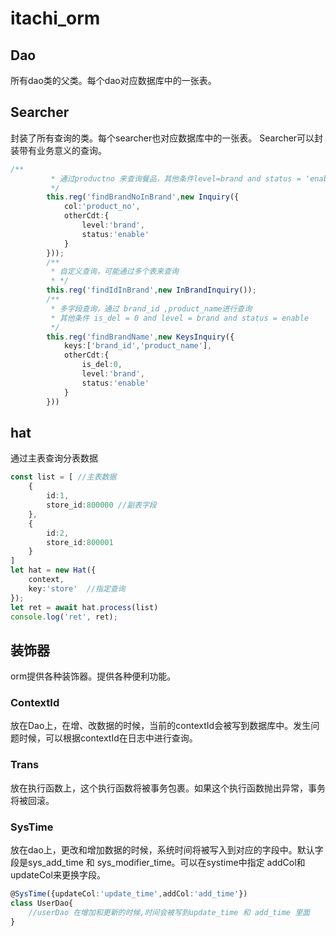 
# itachi_orm

## Dao
所有dao类的父类。每个dao对应数据库中的一张表。

## Searcher
封装了所有查询的类。每个searcher也对应数据库中的一张表。
Searcher可以封装带有业务意义的查询。
``` typescript
/**
		 * 通过productno 来查询餐品，其他条件level=brand and status = 'enable'
		 */
		this.reg('findBrandNoInBrand',new Inquiry({
			col:'product_no',
			otherCdt:{
				level:'brand',
				status:'enable'
			}
		}));
		/**
         * 自定义查询，可能通过多个表来查询
         * */
		this.reg('findIdInBrand',new InBrandInquiry());
        /**
         * 多字段查询，通过 brand_id ,product_name进行查询
         * 其他条件 is_del = 0 and level = brand and status = enable 
         */
		this.reg('findBrandName',new KeysInquiry({
			keys:['brand_id','product_name'],
			otherCdt:{
				is_del:0,
				level:'brand',
				status:'enable'
			}
		}))
```
## hat
通过主表查询分表数据

``` typescript
const list = [ //主表数据
	{
		id:1,
		store_id:800000 //副表字段
	},
	{
		id:2,
		store_id:800001
	}
]
let hat = new Hat({
	context,
	key:'store'  //指定查询
});
let ret = await hat.process(list)
console.log('ret', ret);
``` 

## 装饰器
orm提供各种装饰器。提供各种便利功能。

### ContextId
放在Dao上，在增、改数据的时候，当前的contextId会被写到数据库中。发生问题时候，可以根据contextId在日志中进行查询。

### Trans
放在执行函数上，这个执行函数将被事务包裹。如果这个执行函数抛出异常，事务将被回滚。

### SysTime 
放在dao上，更改和增加数据的时候，系统时间将被写入到对应的字段中。默认字段是sys_add_time 和 sys_modifier_time。可以在systime中指定 addCol和updateCol来更换字段。
``` typescript
@SysTime({updateCol:'update_time',addCol:'add_time'})
class UserDao{
	//userDao 在增加和更新的时候,时间会被写到update_time 和 add_time 里面
}
```

